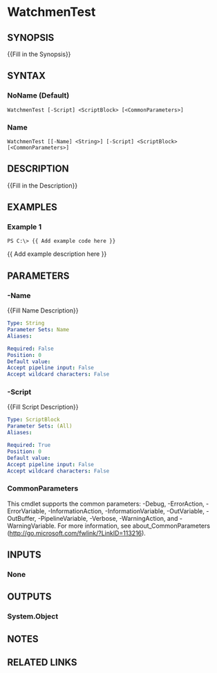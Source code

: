 ﻿---
external help file: Watchmen-help.xml
schema: 2.0.0
online version: 
---

# WatchmenTest
## SYNOPSIS
{{Fill in the Synopsis}}
## SYNTAX

### NoName (Default)
```
WatchmenTest [-Script] <ScriptBlock> [<CommonParameters>]
```

### Name
```
WatchmenTest [[-Name] <String>] [-Script] <ScriptBlock> [<CommonParameters>]
```

## DESCRIPTION
{{Fill in the Description}}
## EXAMPLES

### Example 1
```
PS C:\> {{ Add example code here }}
```

{{ Add example description here }}
## PARAMETERS

### -Name
{{Fill Name Description}}

```yaml
Type: String
Parameter Sets: Name
Aliases: 

Required: False
Position: 0
Default value: 
Accept pipeline input: False
Accept wildcard characters: False
```

### -Script
{{Fill Script Description}}

```yaml
Type: ScriptBlock
Parameter Sets: (All)
Aliases: 

Required: True
Position: 0
Default value: 
Accept pipeline input: False
Accept wildcard characters: False
```

### CommonParameters
This cmdlet supports the common parameters: -Debug, -ErrorAction, -ErrorVariable, -InformationAction, -InformationVariable, -OutVariable, -OutBuffer, -PipelineVariable, -Verbose, -WarningAction, and -WarningVariable. For more information, see about_CommonParameters (http://go.microsoft.com/fwlink/?LinkID=113216).
## INPUTS

### None

## OUTPUTS

### System.Object

## NOTES

## RELATED LINKS


